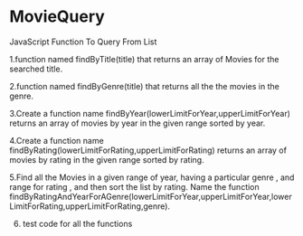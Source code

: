 # MovieQuery
JavaScript Function To Query From List


1.function named findByTitle(title) that returns an array of Movies for the searched title.



2.function named findByGenre(title) that returns all the the movies in the genre.

3.Create a function name findByYear(lowerLimitForYear,upperLimitForYear) returns an array of movies by year in the given range sorted by year.

4.Create a function name findByRating(lowerLimitForRating,upperLimitForRating) returns an array of movies by rating in the given range sorted by rating.

5.Find all the Movies in a given range of year, having a particular genre , and range for rating , and then sort the list by rating. Name the function findByRatingAndYearForAGenre(lowerLimitForYear,upperLimitForYear,lowerLimitForRating,upperLimitForRating,genre).

6. test code for all the functions
